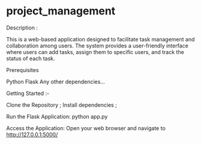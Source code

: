 # project_management
Description :

This is a web-based application designed to facilitate task management and collaboration among users. The system provides a user-friendly interface where users can add tasks, assign them to specific users, and track the status of each task.

Prerequisites

Python Flask Any other dependencies…

Getting Started :-

Clone the Repository ; Install dependencies ;

Run the Flask Application: python app.py

Access the Application: Open your web browser and navigate to http://127.0.0.1:5000/
